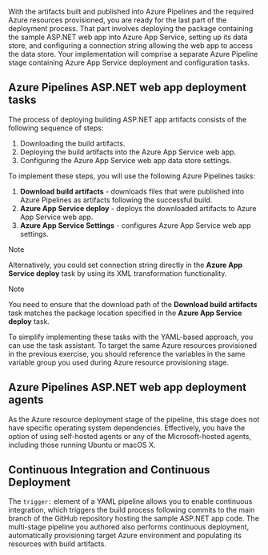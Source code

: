With the artifacts built and published into Azure Pipelines and the required Azure resources provisioned, you are ready for the last part of the deployment process. That part involves deploying the package containing the sample ASP.NET web app into Azure App Service, setting up its data store, and configuring a connection string allowing the web app to access the data store. Your implementation will comprise a separate Azure Pipeline stage containing Azure App Service deployment and configuration tasks.

## Azure Pipelines ASP.NET web app deployment tasks

The process of deploying building ASP.NET app artifacts consists of the following sequence of steps:

1. Downloading the build artifacts.
1. Deploying the build artifacts into the Azure App Service web app.
1. Configuring the Azure App Service web app data store settings.

To implement these steps, you will use the following Azure Pipelines tasks:

1. **Download build artifacts** - downloads files that were published into Azure Pipelines as artifacts following the successful build.
1. **Azure App Service deploy** - deploys the downloaded artifacts to Azure App Service web app.
1. **Azure App Service Settings** - configures Azure App Service web app settings.

> [!NOTE]
> Alternatively, you could set connection string directly in the **Azure App Service deploy** task by using its XML transformation functionality.

> [!NOTE]
> You need to ensure that the download path of the **Download build artifacts** task matches the package location specified in the **Azure App Service deploy** task. 

To simplify implementing these tasks with the YAML-based approach, you can use the task assistant. To target the same Azure resources provisioned in the previous exercise, you should reference the variables in the same variable group you used during Azure resource provisioning stage.

## Azure Pipelines ASP.NET web app deployment agents

As the Azure resource deployment stage of the pipeline, this stage does not have specific operating system dependencies. Effectively, you have the option of using self-hosted agents or any of the Microsoft-hosted agents, including those running Ubuntu or macOS X.

## Continuous Integration and Continuous Deployment

The `trigger:` element of a YAML pipeline allows you to enable continuous integration, which triggers the build process following commits to the main branch of the GitHub repository hosting the sample ASP.NET app code. The multi-stage pipeline you authored also performs continuous deployment, automatically provisioning target Azure environment and populating its resources with build artifacts.
